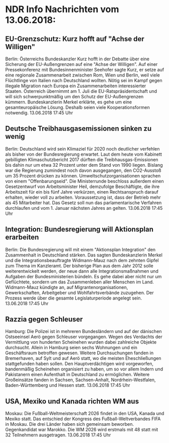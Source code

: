 # NDR Info Nachrichten vom 13.06.2018:


## EU-Grenzschutz: Kurz hofft auf "Achse der Willigen"
Berlin: Österreichs Bundeskanzler Kurz hofft in der Debatte über eine Sicherung der EU-Außengrenzen auf eine "Achse der Willigen". Auf einer Pressekonferenz mit Bundesinnenminister Seehofer sagte Kurz, er setze auf eine regionale Zusammenarbeit zwischen Rom, Wien und Berlin, weil viele Flüchtlinge von Italien nach Deutschland wollten. Nötig sei im Kampf gegen illegale Migration nach Europa ein Zusammenarbeiten interessierter Staaten. Österreich übernimmt am 1. Juli die EU-Ratspräsidentschaft und will sich schwerpunktmäßig um den Schutz der EU-Außengrenzen kümmern. Bundeskanzlerin Merkel erklärte, es gehe um eine gesamteuropäische Lösung. Deshalb seien viele Kooperationsformen notwendig. 13.06.2018 17:45 Uhr 

## Deutsche Treibhausgasemissionen sinken zu wenig
Berlin: Deutschland wird sein Klimaziel für 2020 noch deutlicher verfehlen als bisher von der Bundesregierung erwartet. Laut dem heute vom Kabinett gebilligten Klimaschutzbericht 2017 dürften die Treibhausgas-Emissionen bis dahin nur um etwa 32 Prozent unter dem Stand von 1990 liegen. Bislang war die Regierung zumindest noch davon ausgegangen, den CO2-Ausstoß um 35 Prozent drücken zu können. Umweltschutzorganisationen sprachen von einem "Offenbarungseid". Die Ministerrunde beschloss außerdem einen Gesetzentwurf von Arbeitsminister Heil, demzufolge Beschäftigte, die ihre Arbeitszeit für ein bis fünf Jahre verkürzen, einen Rechtsanspruch darauf erhalten, wieder voll zu arbeiten. Voraussetzung ist, dass der Betrieb mehr als 45 Mitarbeiter hat. Das Gesetz soll nun das parlamentarische Verfahren durchlaufen und vom 1. Januar nächsten Jahres an gelten. 13.06.2018 17:45 Uhr 

## Integration: Bundesregierung will Aktionsplan erarbeiten
Berlin: Die Bundesregierung will mit einem "Aktionsplan Integration" den Zusammenhalt in Deutschland stärken. Das sagten Bundeskanzlerin Merkel und die Integrationsbeauftragte Widmann-Mauz nach dem zehnten Gipfel zum Thema im Kanzleramt. Der bisherige Plan aus dem Jahr 2012 solle weiterentwickelt werden, der neue dann alle Integrationsmaßnahmen und Aufgaben der Bundesministerien bündeln. Es gehe dabei aber nicht nur um Geflüchtete, sondern um das Zusammenleben aller Menschen im Land. Widmann-Mauz kündigte an, auf Migrantenorganisationen, Gewerkschaften, Arbeitgeber und Wohlfahrtsverbände zuzugehen. Der Prozess werde über die gesamte Legislaturperiode angelegt sein. 13.06.2018 17:45 Uhr 

## Razzia gegen Schleuser
Hamburg:         Die Polizei ist in mehreren Bundesländern und auf der dänischen Ostseeinsel Aerö gegen Schleuser vorgegangen. Wegen des Verdachts der Vermittlung von hunderten Scheinehen wurden dabei zahlreiche Objekte durchsucht. Allein in Hamburg seien sechs Wohnungen und ein Geschäftsraum betroffen gewesen. Weitere Durchsuchungen fanden in Bremerhaven, auf Sylt und auf Aerö statt, wo die meisten Eheschließungen stattgefunden haben sollen. Den Hauptverdächtigen wird vorgeworfen, bandenmäßig Scheinehen organisiert zu haben, um so vor allem Indern und Pakistanern einen Aufenthalt in Deutschland zu ermöglichen. Weitere Großeinsätze fanden in Sachsen, Sachsen-Anhalt, Nordrhein-Westfalen, Baden-Württemberg und Hessen statt. 13.06.2018 17:45 Uhr 

## USA, Mexiko und Kanada richten WM aus
Moskau: Die Fußball-Weltmeisterschaft 2026 findet in den USA, Kanada und Mexiko statt. Das entschied der Kongress des Fußball-Weltverbandes FIFA in Moskau. Die drei Länder haben sich gemeinsam beworben. Gegenkandidat war Marokko. Die WM 2026 wird erstmals mit 48 statt mit 32 Teilnehmern ausgetragen. 13.06.2018 17:45 Uhr 
